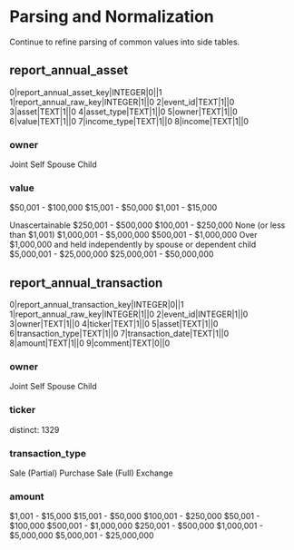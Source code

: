 # Parsing and Normalization

Continue to refine parsing of common values into side tables.


## report_annual_asset

0|report_annual_asset_key|INTEGER|0||1
1|report_annual_raw_key|INTEGER|1||0
2|event_id|TEXT|1||0
3|asset|TEXT|1||0
4|asset_type|TEXT|1||0
5|owner|TEXT|1||0
6|value|TEXT|1||0
7|income_type|TEXT|1||0
8|income|TEXT|1||0

### owner
Joint
Self
Spouse
Child

### value
$50,001 - $100,000
$15,001 - $50,000
$1,001 - $15,000

Unascertainable
$250,001 - $500,000
$100,001 - $250,000
None (or less than $1,001)
$1,000,001 - $5,000,000
$500,001 - $1,000,000
Over $1,000,000 and held independently by spouse or dependent child
$5,000,001 - $25,000,000
$25,000,001 - $50,000,000


## report_annual_transaction

0|report_annual_transaction_key|INTEGER|0||1
1|report_annual_raw_key|INTEGER|1||0
2|event_id|INTEGER|1||0
3|owner|TEXT|1||0
4|ticker|TEXT|1||0
5|asset|TEXT|1||0
6|transaction_type|TEXT|1||0
7|transaction_date|TEXT|1||0
8|amount|TEXT|1||0
9|comment|TEXT|0||0

### owner
Joint
Self
Spouse
Child

### ticker
distinct: 1329

### transaction_type
Sale (Partial)
Purchase
Sale (Full)
Exchange

### amount
$1,001 - $15,000
$15,001 - $50,000
$100,001 - $250,000
$50,001 - $100,000
$500,001 - $1,000,000
$250,001 - $500,000
$1,000,001 - $5,000,000
$5,000,001 - $25,000,000
